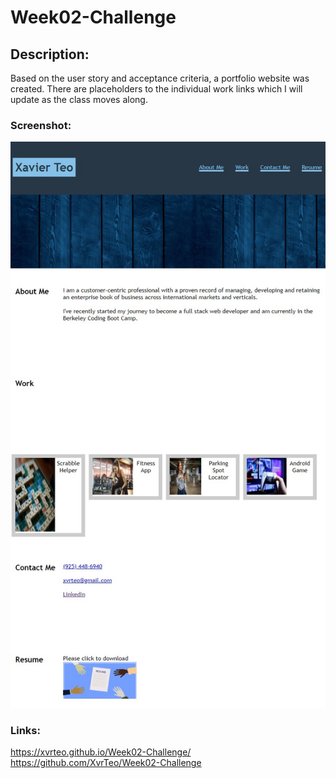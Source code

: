 # Week02-Challenge

## Description:

Based on the user story and acceptance criteria, a portfolio website was created. There are placeholders to the individual work links which I will update as the class moves along.

### Screenshot:

![Deployed Website](./assets/images/Screenshot.jpg)

### Links:

https://xvrteo.github.io/Week02-Challenge/
https://github.com/XvrTeo/Week02-Challenge
